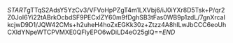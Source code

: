 $START$gTTqS2AdsY5YzCv3/VFVoHpPZgT4m1LXVbj6/iJ0iYXr8D5Tsk+P/qr2Z0JoI6Yi22tABrkOcbdSF9PECxlZY60m9fDghSB3tFas0WB9p1zdL/7gnXrcaIkcjwD9D1/JQW42CMs+h2uheH4hoZxEGKk30z+Ztzz4A8hlLwJbCCC6eoUhCXldYNpeWTCPVMXE0QFlyEPO6wDiLD4eO25glQ==$END$